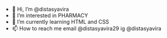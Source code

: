- 👋 Hi, I’m @distasyavira
- 👀 I’m interested in PHARMACY
- 🌱 I’m currently learning HTML and CSS
- 📫 How to reach me email @distasyavira29 ig @distasyavira 

<!---
distasyavira/distasyavira is a ✨ special ✨ repository because its `README.md` (this file) appears on your GitHub profile.
You can click the Preview link to take a look at your changes.
--->
